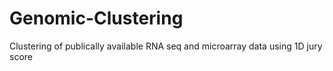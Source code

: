 # Genomic-Clustering
Clustering of publically available RNA seq and microarray data using 1D jury score
